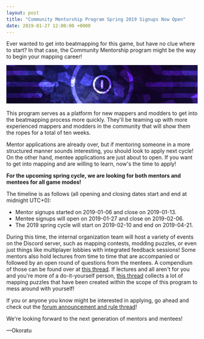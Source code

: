 ```yaml
---
layout: post
title: "Community Mentorship Program Spring 2019 Signups Now Open"
date: 2019-01-27 12:00:00 +0000
---
```

Ever wanted to get into beatmapping for this game, but have no clue where to start? In that case, the Community Mentorship program might be the way to begin your mapping career!

![](/wiki/shared/news/banners/community-mentorship-program.jpg)

This program serves as a platform for new mappers and modders to get into the beatmapping process more quickly. They'll be teaming up with more experienced mappers and modders in the community that will show them the ropes for a total of ten weeks.

Mentor applications are already over, but if mentoring someone in a more structured manner sounds interesting, you should look to apply next cycle! On the other hand, mentee applications are just about to open. If you want to get into mapping and are willing to learn, now's the time to apply!

**For the upcoming spring cycle, we are looking for both mentors and mentees for all game modes!**

The timeline is as follows (all opening and closing dates start and end at midnight UTC+0):
- Mentor signups started on 2019-01-06 and close on 2019-01-13.
- Mentee signups will open on 2019-01-27 and close on 2019-02-06.
- The 2019 spring cycle will start on 2019-02-10 and end on 2019-04-21.

During this time, the internal organization team will host a variety of events on the Discord server, such as mapping contests, modding puzzles, or even just things like multiplayer lobbies with integrated feedback sessions! Some mentors also hold lectures from time to time that are accompanied or followed by an open round of questions from the mentees. A compendium of those can be found over at [this thread](https://osu.ppy.sh/community/forums/topics/851923). If lectures and all aren't for you and you're more of a do-it-yourself person, [this thread](https://osu.ppy.sh/community/forums/topics/514122) collects a lot of mapping puzzles that have been created within the scope of this program to mess around with yourself!

If you or anyone you know might be interested in applying, go ahead and check out the [forum announcement and rule thread](https://osu.ppy.sh/community/forums/topics/851923)!

We're looking forward to the next generation of mentors and mentees!

—Okoratu
